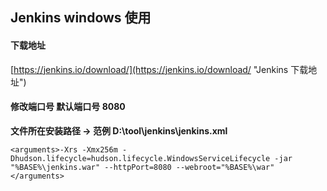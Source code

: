 ## Jenkins windows 使用 ##
#### 下载地址 ####
 
[https://jenkins.io/download/](https://jenkins.io/download/ "Jenkins 下载地址")
#### 修改端口号 默认端口号 8080 ####
 
**文件所在安装路径 -> 范例 D:\tool\jenkins\jenkins.xml**

    <arguments>-Xrs -Xmx256m -Dhudson.lifecycle=hudson.lifecycle.WindowsServiceLifecycle -jar "%BASE%\jenkins.war" --httpPort=8080 --webroot="%BASE%\war"</arguments>







